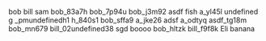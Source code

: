 bob
bill
sam
bob_83a7h
bob_7p94u
bob_j3m92
asdf
fish
a_yl45l
undefined
g
_pmundefinedh1
h_840s1
bob_sffa9
a_jke26
adsf
a_odtyq
asdf_tg18m
bob_mn679
bill_02undefined38
sgd
boooo
bob_hltzk
bill_f9f8k
Eli
banana
